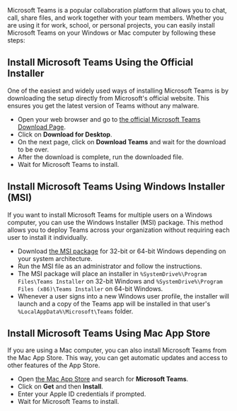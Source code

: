 
Microsoft Teams is a popular collaboration platform that allows you to chat, call, share files, and work together with your team members. Whether you are using it for work, school, or personal projects, you can easily install Microsoft Teams on your Windows or Mac computer by following these steps:

## Install Microsoft Teams Using the Official Installer

One of the easiest and widely used ways of installing Microsoft Teams is by downloading the setup directly from Microsoft's official website. This ensures you get the latest version of Teams without any malware.

- Open your web browser and go to [the official Microsoft Teams Download Page](https://www.microsoft.com/en-us/microsoft-teams/download-app).
- Click on **Download for Desktop**.
- On the next page, click on **Download Teams** and wait for the download to be over.
- After the download is complete, run the downloaded file.
- Wait for Microsoft Teams to install.

## Install Microsoft Teams Using Windows Installer (MSI)

If you want to install Microsoft Teams for multiple users on a Windows computer, you can use the Windows Installer (MSI) package. This method allows you to deploy Teams across your organization without requiring each user to install it individually.

- Download [the MSI package](https://learn.microsoft.com/en-us/microsoftteams/msi-deployment) for 32-bit or 64-bit Windows depending on your system architecture.
- Run the MSI file as an administrator and follow the instructions.
- The MSI package will place an installer in `%SystemDrive%\Program Files\Teams Installer` on 32-bit Windows and `%SystemDrive%\Program Files (x86)\Teams Installer` on 64-bit Windows.
- Whenever a user signs into a new Windows user profile, the installer will launch and a copy of the Teams app will be installed in that user's `%LocalAppData%\Microsoft\Teams` folder.

## Install Microsoft Teams Using Mac App Store

If you are using a Mac computer, you can also install Microsoft Teams from the Mac App Store. This way, you can get automatic updates and access to other features of the App Store.

- Open [the Mac App Store](https://apps.apple.com/us/app/microsoft-teams/id1113153706) and search for **Microsoft Teams**.
- Click on **Get** and then **Install**.
- Enter your Apple ID credentials if prompted.
- Wait for Microsoft Teams to install.